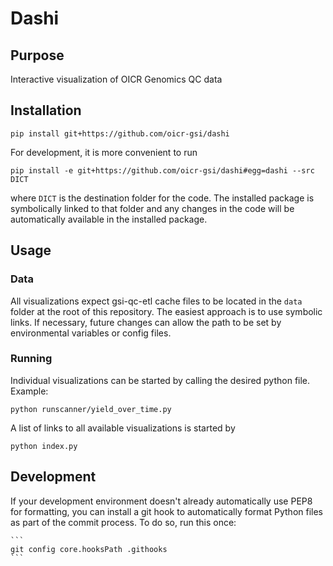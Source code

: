 # Dashi

## Purpose

Interactive visualization of OICR Genomics QC data

## Installation

`pip install git+https://github.com/oicr-gsi/dashi`

For development, it is more convenient to run

`pip install -e git+https://github.com/oicr-gsi/dashi#egg=dashi --src DICT`

where `DICT` is the destination folder for the code. The installed package is
symbolically linked to that folder and any changes in the code will be
automatically available in the installed package.

## Usage

### Data

All visualizations expect gsi-qc-etl cache files to be located in the `data` folder at the root of this repository. The easiest approach is to use symbolic links. If necessary, future changes can allow the path to be set by environmental variables or config files.

### Running

Individual visualizations can be started by calling the desired python file. Example:

```
python runscanner/yield_over_time.py
```

A list of links to all available visualizations is started by
```
python index.py
```

## Development

If your development environment doesn't already automatically use PEP8 for formatting, you can 
install a git hook to automatically format Python files as part of the commit process. To do so,
run this once:

    ```
    git config core.hooksPath .githooks
    ```
